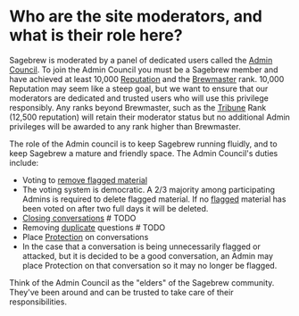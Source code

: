# Who are the site moderators, and what is their role here? #
Sagebrew is moderated by a panel of dedicated users called the 
[Admin Council][1]. To join the Admin Council you must be a Sagebrew member 
and have achieved at least 10,000 [Reputation][2] and the [Brewmaster][3] rank. 
10,000 Reputation may seem like a steep goal, but we want to ensure that our 
moderators are dedicated and trusted users who will use this privilege 
responsibly. Any ranks beyond Brewmaster, such as the [Tribune][4] Rank 
(12,500 reputation) will retain their moderator status but no additional Admin
privileges will be awarded to any rank higher than Brewmaster. 

The role of the Admin council is to keep Sagebrew running fluidly, and to 
keep Sagebrew a mature and friendly space. The Admin Council's duties include:

- Voting to [remove flagged material][8]
 - The voting system is democratic. A 2/3 majority among participating Admins 
   is required to delete flagged material. If no [flagged][9] material has been 
   voted on after two full days it will be deleted. 
- [Closing conversations][7] # TODO
- Removing [duplicate][5] questions # TODO
- Place [Protection][6] on conversations
 - In the case that a conversation is being unnecessarily flagged or attacked, 
   but it is decided to be a good conversation, an Admin may place Protection on 
   that conversation so it may no longer be flagged. 

Think of the Admin Council as the "elders" of the Sagebrew community. They've 
been around and can be trusted to take care of their responsibilities. 


[1]: /help_center/reputation/admin_council/
[2]: /help_center/reputation/
[3]: /help_center/privileges/brewmaster/
[4]: /help_center/privileges/tribune/
[5]: /help_center/conversation/duplicate_questions/
[6]: /help_center/conversation/protected_conversation/
[7]: /help_center/conversation/closure_of_a_question/
[8]: /help_center/conversation/why_are_questions_deleted/
[9]: /help_center/privileges/flagging/
